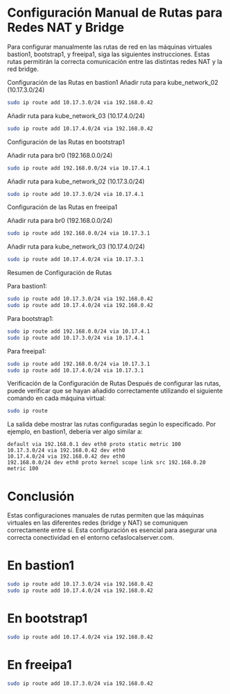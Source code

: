 
# Configuración Manual de Rutas para Redes NAT y Bridge
Para configurar manualmente las rutas de red en las máquinas virtuales bastion1, bootstrap1, y freeipa1, siga las siguientes instrucciones. Estas rutas permitirán la correcta comunicación entre las distintas redes NAT y la red bridge.

Configuración de las Rutas en bastion1
Añadir ruta para kube_network_02 (10.17.3.0/24)


```bash
sudo ip route add 10.17.3.0/24 via 192.168.0.42
```

Añadir ruta para kube_network_03 (10.17.4.0/24)

```bash
sudo ip route add 10.17.4.0/24 via 192.168.0.42
```
Configuración de las Rutas en bootstrap1

Añadir ruta para br0 (192.168.0.0/24)

```bash
sudo ip route add 192.168.0.0/24 via 10.17.4.1
```
Añadir ruta para kube_network_02 (10.17.3.0/24)

```bash
sudo ip route add 10.17.3.0/24 via 10.17.4.1
```

Configuración de las Rutas en freeipa1

Añadir ruta para br0 (192.168.0.0/24)

```bash
sudo ip route add 192.168.0.0/24 via 10.17.3.1
```

Añadir ruta para kube_network_03 (10.17.4.0/24)

```bash
sudo ip route add 10.17.4.0/24 via 10.17.3.1
```

Resumen de Configuración de Rutas

Para bastion1:

```bash
sudo ip route add 10.17.3.0/24 via 192.168.0.42
sudo ip route add 10.17.4.0/24 via 192.168.0.42
```

Para bootstrap1:

```bash
sudo ip route add 192.168.0.0/24 via 10.17.4.1
sudo ip route add 10.17.3.0/24 via 10.17.4.1
```

Para freeipa1:

```bash
sudo ip route add 192.168.0.0/24 via 10.17.3.1
sudo ip route add 10.17.4.0/24 via 10.17.3.1
```

Verificación de la Configuración de Rutas
Después de configurar las rutas, puede verificar que se hayan añadido correctamente utilizando el siguiente comando en cada máquina virtual:

```bash
sudo ip route
```

La salida debe mostrar las rutas configuradas según lo especificado. Por ejemplo, en bastion1, debería ver algo similar a:

```plaintext
default via 192.168.0.1 dev eth0 proto static metric 100
10.17.3.0/24 via 192.168.0.42 dev eth0
10.17.4.0/24 via 192.168.0.42 dev eth0
192.168.0.0/24 dev eth0 proto kernel scope link src 192.168.0.20 metric 100
```

# Conclusión
Estas configuraciones manuales de rutas permiten que las máquinas virtuales en las diferentes redes (bridge y NAT) se comuniquen correctamente entre sí. Esta configuración es esencial para asegurar una correcta conectividad en el entorno cefaslocalserver.com.



# En bastion1

```bash
sudo ip route add 10.17.3.0/24 via 192.168.0.42
sudo ip route add 10.17.4.0/24 via 192.168.0.42
```

# En bootstrap1
```bash
sudo ip route add 10.17.4.0/24 via 192.168.0.42
```

# En freeipa1
```bash
sudo ip route add 10.17.3.0/24 via 192.168.0.42
```
